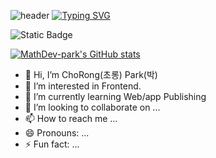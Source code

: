 
![header](https://capsule-render.vercel.app/api?type=wave&color=auto&height=300&section=header&text=capsule%20render&fontSize=90)
[![Typing SVG](https://readme-typing-svg.demolab.com?font=Fira+Code&weight=600&size=30&pause=1000&color=F7EE80&random=false&width=435&lines=The+five+boxing+wizards+jump+quickly)](https://git.io/typing-svg)

![Static Badge](https://img.shields.io/badge/any_test?logo=bitcoin&label=test&color=grey)

[![MathDev-park's GitHub stats](https://github-readme-stats.vercel.app/api?username=MathDev-park)](https://github.com/MathDev-park/github-readme-stats)

- 👋 Hi, I’m
              ChoRong(초롱) Park(박) 
- 👀 I’m interested in
               Frontend.
- 🌱 I’m currently learning
               Web/app Publishing
- 💞️ I’m looking to collaborate on ...
- 📫 How to reach me ...
- 😄 Pronouns: ...
- ⚡ Fun fact: ...



<!---
MathDev-park/MathDev-park is a ✨ special ✨ repository because its `README.md` (this file) appears on your GitHub profile.
You can click the Preview link to take a look at your changes.

header : https://github.com/kyechan99/capsule-render?tab=readme-ov-file
title : https://readme-typing-svg.demolab.com/demo/
badge : https://shields.io/badges/static-badge
GitHub Stats Card : https://github.com/anuraghazra/github-readme-stats
--->
